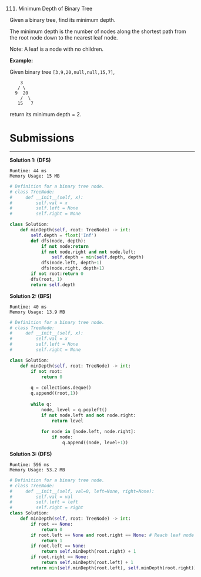111. Minimum Depth of Binary Tree

Given a binary tree, find its minimum depth.

The minimum depth is the number of nodes along the shortest path from the root node down to the nearest leaf node.

Note: A leaf is a node with no children.

**Example:**

Given binary tree `[3,9,20,null,null,15,7]`,
```
    3
   / \
  9  20
    /  \
   15   7
```
return its minimum depth = 2.

# Submissions
---
**Solution 1: (DFS)**
```
Runtime: 44 ms
Memory Usage: 15 MB
```
```python
# Definition for a binary tree node.
# class TreeNode:
#     def __init__(self, x):
#         self.val = x
#         self.left = None
#         self.right = None

class Solution:
    def minDepth(self, root: TreeNode) -> int:
        self.depth = float('Inf')
        def dfs(node, depth):
            if not node:return
            if not node.right and not node.left:
                self.depth = min(self.depth, depth)
            dfs(node.left, depth+1)
            dfs(node.right, depth+1)
        if not root:return 0
        dfs(root, 1)
        return self.depth
```

**Solution 2: (BFS)**
```
Runtime: 40 ms
Memory Usage: 13.9 MB
```
```python
# Definition for a binary tree node.
# class TreeNode:
#     def __init__(self, x):
#         self.val = x
#         self.left = None
#         self.right = None

class Solution:
    def minDepth(self, root: TreeNode) -> int:
        if not root:
            return 0
        
        q = collections.deque()
        q.append((root,1))
        
        while q:
            node, level = q.popleft()
            if not node.left and not node.right:
                return level
            
            for node in [node.left, node.right]:
                if node:
                    q.append((node, level+1))
```

**Solution 3: (DFS)**
```
Runtime: 596 ms
Memory Usage: 53.2 MB
```
```python
# Definition for a binary tree node.
# class TreeNode:
#     def __init__(self, val=0, left=None, right=None):
#         self.val = val
#         self.left = left
#         self.right = right
class Solution:
    def minDepth(self, root: TreeNode) -> int:
        if root == None: 
            return 0
        if root.left == None and root.right == None: # Reach leaf node
            return 1
        if root.left == None:
            return self.minDepth(root.right) + 1
        if root.right == None:
            return self.minDepth(root.left) + 1
        return min(self.minDepth(root.left), self.minDepth(root.right)) + 1
```